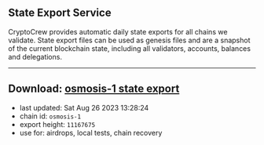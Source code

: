 ## State Export Service
CryptoCrew provides automatic daily state exports for all chains we validate. State export files can be used as genesis files and are a snapshot of the current blockchain state, including all validators, accounts, balances and delegations.

---
**Download: [osmosis-1 state export](https://dl.ccvalidators.com/SERVICE/osmosis/osmosis-1_export_11167675.json)**
---

- last updated: Sat Aug 26 2023 13:28:24
- chain id: `osmosis-1`
- export height: `11167675`
- use for: airdrops, local tests, chain recovery
